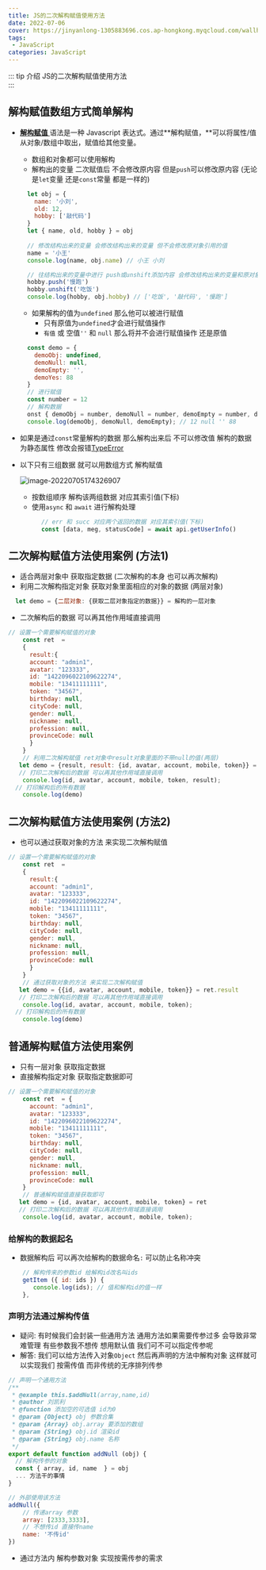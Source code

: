 ```yaml
---
title: JS的二次解构赋值使用方法
date: 2022-07-06
cover: https://jinyanlong-1305883696.cos.ap-hongkong.myqcloud.com/wallhaven-dpkloo.jpg
tags:
 - JavaScript
categories: JavaScript
---
```


::: tip 介绍
JS的二次解构赋值使用方法 <br>
:::

<!-- more -->

## 解构赋值数组方式简单解构

* [**解构赋值** ](https://developer.mozilla.org/zh-CN/docs/Web/JavaScript/Reference/Operators/Destructuring_assignment)语法是一种 Javascript 表达式。通过**解构赋值，**可以将属性/值从对象/数组中取出，赋值给其他变量。

  * 数组和对象都可以使用解构
  * 解构出的变量 二次赋值后 不会修改原内容 但是`push`可以修改原内容 (无论是`let`变量 还是`const`常量 都是一样的)
  
  ```js
    let obj = {
      name: '小刘',
      old: 12,
      hobby: ['敲代码']
    }
    let { name, old, hobby } = obj
    
    // 修改结构出来的变量 会修改结构出来的变量 但不会修改原对象引用的值
    name = '小王'
    console.log(name, obj.name) // 小王 小刘 
  
    // 往结构出来的变量中进行 push或unshift添加内容 会修改结构出来的变量和原对象引用的值
    hobby.push('慢跑')
    hobby.unshift('吃饭')
    console.log(hobby, obj.hobby) // ['吃饭', '敲代码', '慢跑']
  ```
  
  * 如果解构的值为`undefined` 那么他可以被进行赋值 
    * 只有原值为`undefined`才会进行赋值操作
    * `有值` 或 空值`''` 和 `null` 那么将并不会进行赋值操作 还是原值
  
  ```js
    const demo = {
      demoObj: undefined,
      demoNull: null,
      demoEmpty: '',
      demoYes: 88
    }
    // 进行赋值
    const number = 12
    // 解构数据
    onst { demoObj = number, demoNull = number, demoEmpty = number, demoYes = number } = demo // 进行解构赋值 只有原值为undefined才会进行赋值操作
    console.log(demoObj, demoNull, demoEmpty); // 12 null '' 88
  ```

* 如果是通过`const`常量解构的数据 那么解构出来后 不可以修改值 解构的数据为静态属性 修改会报错[TypeError](https://developer.mozilla.org/zh-CN/docs/Web/JavaScript/Reference/Global_Objects/TypeError)

* 以下只有三组数据 就可以用数组方式 解构赋值

  ![image-20220705174326907](https://jinyanlong-1305883696.cos.ap-hongkong.myqcloud.com/image-20220705174326907.png)

  * 按数组顺序 解构该两组数据 对应其索引值(下标)
  * 使用`async` 和 `await` 进行解构处理

  ````js
        // err 和 succ 对应两个返回的数据 对应其索引值(下标)
        const [data, meg, statusCode] = await api.getUserInfo()
  ````

##  二次解构赋值方法使用案例 (方法1)

* 适合两层对象中 获取指定数据 (二次解构的本身 也可以再次解构)
* 利用二次解构指定对象 获取对象里面相应的对象的数据 (两层对象)

```js
  let demo = {二层对象: {获取二层对象指定的数据}} = 解构的一层对象
```

* 二次解构后的数据 可以再其他作用域直接调用 

```js
// 设置一个需要解构赋值的对象
    const ret  = 
    {
      result:{
      account: "admin1",
      avatar: "123333",
      id: "1422096022109622274",
      mobile: "13411111111",
      token: "34567",
      birthday: null,
      cityCode: null,
      gender: null,
      nickname: null,
      profession: null,
      provinceCode: null
      }
    }
    // 利用二次解构赋值 ret对象中result对象里面的不带null的值(两层)
   let demo = {result, result: {id, avatar, account, mobile, token}} = ret
   // 打印二次解构后的数据 可以再其他作用域直接调用
    console.log(id, avatar, account, mobile, token, result);
  // 打印解构后的所有数据
	console.log(demo)
```

## 二次解构赋值方法使用案例 (方法2)

* 也可以通过获取对象的方法 来实现二次解构赋值

```js
// 设置一个需要解构赋值的对象
    const ret  = 
    {
      result:{
      account: "admin1",
      avatar: "123333",
      id: "1422096022109622274",
      mobile: "13411111111",
      token: "34567",
      birthday: null,
      cityCode: null,
      gender: null,
      nickname: null,
      profession: null,
      provinceCode: null
      }
    }
    // 通过获取对象的方法 来实现二次解构赋值
   let demo = {{id, avatar, account, mobile, token}} = ret.result
   // 打印二次解构后的数据 可以再其他作用域直接调用
    console.log(id, avatar, account, mobile, token);
  // 打印解构后的所有数据
	console.log(demo)
```

## 普通解构赋值方法使用案例

* 只有一层对象 获取指定数据
* 直接解构指定对象 获取指定数据即可

```js
// 设置一个需要解构赋值的对象
    const ret  = {
      account: "admin1",
      avatar: "123333",
      id: "1422096022109622274",
      mobile: "13411111111",
      token: "34567",
      birthday: null,
      cityCode: null,
      gender: null,
      nickname: null,
      profession: null,
      provinceCode: null
    }
    // 普通解构赋值直接获取即可
   let demo = {id, avatar, account, mobile, token} = ret
   // 打印二次解构后的数据 可以再其他作用域直接调用
    console.log(id, avatar, account, mobile, token);
```

### **给解构的数据起名**

* 数据解构后 可以再次给解构的数据命名`:` 可以防止名称冲突

```js
    // 解构传来的参数id 给解构id改名叫ids
	getItem ({ id: ids }) {
       console.log(ids); // 值和解构id的值一样
    },
```

### **声明方法通过解构传值**

* 疑问: 有时候我们会封装一些通用方法 通用方法如果需要传参过多 会导致非常难管理 有些参数我不想传 想用默认值 我们可不可以指定传参呢 
* 解答: 我们可以给方法传入对象`Object` 然后再声明的方法中解构对象 这样就可以实现我们 按需传值 而非传统的无序排列传参

```js
// 声明一个通用方法
/**
 * @example this.$addNull(array,name,id)
 * @author 刘凯利
 * @function 添加空的可选值 id为0
 * @param {Object} obj 参数合集
 * @param {Array} obj.array 要添加的数组
 * @param {String} obj.id 渲染id
 * @param {String} obj.name 名称
 */
export default function addNull (obj) {
  // 解构传参的对象
  const { array, id, name  } = obj
  ... 方法干的事情
}

// 外部使用该方法
addNull({
    // 传递array 参数
    array: [2333,3333],
    // 不想传id 直接传name
    name: '不传id'
})
```

* 通过方法内 解构参数对象 实现按需传参的需求
